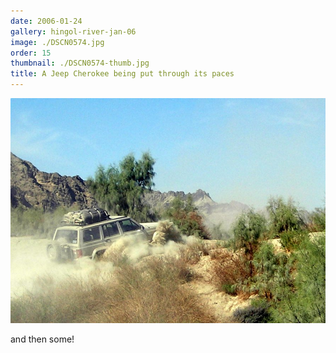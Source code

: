 ```yaml
---
date: 2006-01-24
gallery: hingol-river-jan-06
image: ./DSCN0574.jpg
order: 15
thumbnail: ./DSCN0574-thumb.jpg
title: A Jeep Cherokee being put through its paces
---
```


![A Jeep Cherokee being put through its paces](./DSCN0574.jpg)

and then some!
